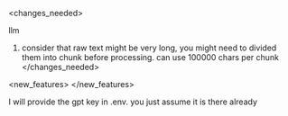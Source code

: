 <changes_needed>

llm
1. consider that raw text might be very long, you might need to divided them into chunk before processing. can use 100000 chars per chunk
</changes_needed>

<regulation>
</regulation>

<new_features>
</new_features>

<other>
I will provide the gpt key in .env. you just assume it is there already
</other>


